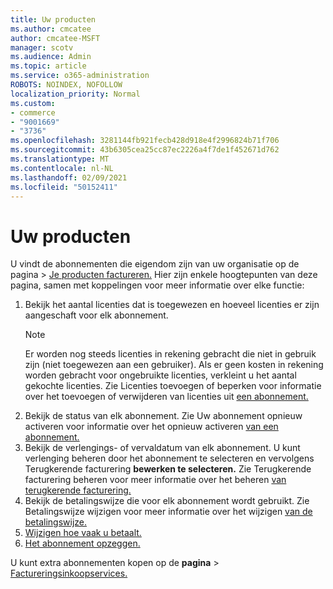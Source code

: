 ```yaml
---
title: Uw producten
ms.author: cmcatee
author: cmcatee-MSFT
manager: scotv
ms.audience: Admin
ms.topic: article
ms.service: o365-administration
ROBOTS: NOINDEX, NOFOLLOW
localization_priority: Normal
ms.custom:
- commerce
- "9001669"
- "3736"
ms.openlocfilehash: 3281144fb921fecb428d918e4f2996824b71f706
ms.sourcegitcommit: 43b6305cea25cc87ec2226a4f7de1f452671d762
ms.translationtype: MT
ms.contentlocale: nl-NL
ms.lasthandoff: 02/09/2021
ms.locfileid: "50152411"
---
```

# <a name="your-products"></a>Uw producten

U vindt de abonnementen die eigendom zijn van uw organisatie op de pagina  >  [Je producten factureren.](https://go.microsoft.com/fwlink/p/?linkid=842054) Hier zijn enkele hoogtepunten van deze pagina, samen met koppelingen voor meer informatie over elke functie:

1. Bekijk het aantal licenties dat is toegewezen en hoeveel licenties er zijn aangeschaft voor elk abonnement.
    > [!NOTE]
    > Er worden nog steeds licenties in rekening gebracht die niet in gebruik zijn (niet toegewezen aan een gebruiker). Als er geen kosten in rekening worden gebracht voor ongebruikte licenties, verkleint u het aantal gekochte licenties. Zie Licenties toevoegen of beperken voor informatie over het toevoegen of verwijderen van licenties uit [een abonnement.](https://docs.microsoft.com/alchemyinsights/how-to-add-or-reduce-licenses)
2. Bekijk de status van elk abonnement. Zie Uw abonnement opnieuw activeren voor informatie over het opnieuw activeren [van een abonnement.](reactivate-your-subscription.md)
3. Bekijk de verlengings- of vervaldatum van elk abonnement. U kunt verlenging beheren door het abonnement te selecteren en vervolgens Terugkerende facturering **bewerken te selecteren.** Zie Terugkerende facturering beheren voor meer informatie over het beheren [van terugkerende facturering.](manage-auto-renewal.md)
4. Bekijk de betalingswijze die voor elk abonnement wordt gebruikt. Zie Betalingswijze wijzigen voor meer informatie over het wijzigen [van de betalingswijze.](change-payment-method.md)
5. [Wijzigen hoe vaak u betaalt.](change-how-often-you-pay.md)
6. [Het abonnement opzeggen.](https://go.microsoft.com/fwlink/?linkid=2119113)

U kunt extra abonnementen kopen op de **pagina**  >  [Factureringsinkoopservices.](https://go.microsoft.com/fwlink/p/?linkid=868433)